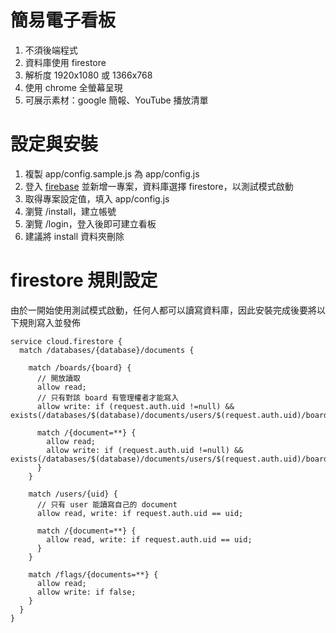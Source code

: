 # 簡易電子看板
1. 不須後端程式
1. 資料庫使用 firestore
1. 解析度 1920x1080 或 1366x768
1. 使用 chrome 全螢幕呈現
1. 可展示素材：google 簡報、YouTube 播放清單

# 設定與安裝
1. 複製 app/config.sample.js 為 app/config.js
1. 登入 [firebase](https://firebase.google.com) 並新增一專案，資料庫選擇 firestore，以測試模式啟動
1. 取得專案設定值，填入 app/config.js
1. 瀏覽 /install，建立帳號
1. 瀏覽 /login，登入後即可建立看板
1. 建議將 install 資料夾刪除

# firestore 規則設定

由於一開始使用測試模式啟動，任何人都可以讀寫資料庫，因此安裝完成後要將以下規則寫入並發佈

```
service cloud.firestore {
  match /databases/{database}/documents {
    
    match /boards/{board} {
      // 開放讀取
      allow read;
      // 只有對該 board 有管理權者才能寫入
      allow write: if (request.auth.uid !=null) && exists(/databases/$(database)/documents/users/$(request.auth.uid)/boards/$(board));
      
      match /{document=**} {
      	allow read;
        allow write: if (request.auth.uid !=null) && exists(/databases/$(database)/documents/users/$(request.auth.uid)/boards/$(board));
      }
    }
    
    match /users/{uid} {
      // 只有 user 能讀寫自己的 document
      allow read, write: if request.auth.uid == uid;
      
      match /{document=**} {
        allow read, write: if request.auth.uid == uid;
      }
    }
    
    match /flags/{documents=**} {
      allow read;
      allow write: if false;
    } 
  }
}
```